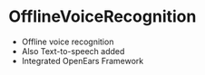 # OfflineVoiceRecognition

  - Offline voice recognition
  - Also Text-to-speech added
  - Integrated OpenEars Framework

